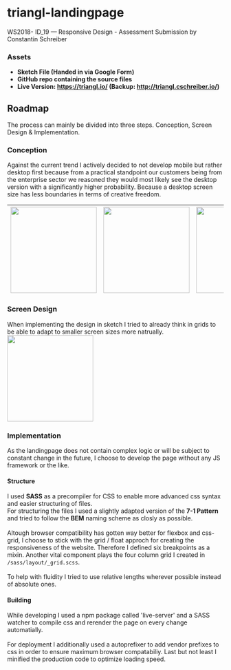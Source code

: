# triangl-landingpage
WS2018- ID_19 — Responsive Design - Assessment Submission by Constantin Schreiber

### Assets
- **Sketch File (Handed in via Google Form)**
- **GitHub repo containing the source files**
- **Live Version: https://triangl.io/ (Backup: http://triangl.cschreiber.io/)**

## Roadmap
The process can mainly be divided into three steps. Conception, Screen Design & Implementation.

### Conception
Against the current trend I actively decided to not develop mobile but rather desktop first because from a practical standpoint our customers being from the enterprise sector we reasoned they would most likely see the desktop version with a significantly higher probability. Because a desktop screen size has less boundaries in terms of creative freedom.  

| <img src="https://i.imgur.com/XpwXNMU.jpg" width="200"> | <img src="https://i.imgur.com/wIrnARB.jpg" width="200"> | <img src="https://i.imgur.com/DDbVdjJ.jpg" width="200"> |
|:---:|:---:|:---:|



### Screen Design
When implementing the design in sketch I tried to already think in grids to be able to adapt to smaller screen sizes more natrually.
<img src="https://i.imgur.com/g7566dW.png" width="200"> 

### Implementation

As the landingpage does not contain complex logic or will be subject to constant change in the future, I choose to develop the page without any JS framework or the like.<br/>
#### Structure
I used **SASS** as a precompiler for CSS to enable more advanced css syntax and easier structuring of files.<br/>
For structuring the files I used a slightly adapted version of the **7-1 Pattern** and tried to follow the **BEM** naming scheme as closly as possible.<br/>
<br/>
Altough browser compatibility has gotten way better for flexbox and css-grid, I choose to stick with the grid / float approch for creating the responsiveness of the website. Therefore I defined six breakpoints as a mixin. Another vital component plays the four column grid I created in ```/sass/layout/_grid.scss```.<br/>
<br/>
To help with fluidity I tried to use relative lengths wherever possible instead of absolute ones.
 
 #### Building
 While developing I used a npm package called 'live-server' and a SASS watcher to compile css and rerender the page on every change automatially.<br/>
 </br>
 For deployment I additionally used a autoprefixer to add vendor prefixes to css in order to ensure maximum browser compatabiliy. Last but not least I minified the production code to optimize loading speed.
